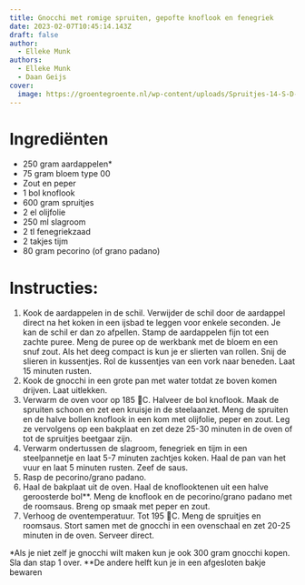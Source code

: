 ```yaml
---
title: Gnocchi met romige spruiten, gepofte knoflook en fenegriek
date: 2023-02-07T10:45:14.143Z
draft: false
author:
  - Elleke Munk
authors:
  - Elleke Munk
  - Daan Geijs
cover:
  image: https://groentegroente.nl/wp-content/uploads/Spruitjes-14-S-D-v-som42-698-2.jpg
---
```

# Ingrediënten

* 250 gram aardappelen*
* 75 gram bloem type 00
* Zout en peper
* 1 bol knoflook
* 600 gram spruitjes
* 2 el olijfolie
* 250 ml slagroom
* 2 tl fenegriekzaad
* 2 takjes tijm
* 80 gram pecorino (of grano padano)

# I﻿nstructies:

1. Kook de aardappelen in de schil. Verwijder de schil door de aardappel direct na het koken in een ijsbad te leggen voor enkele seconden. Je kan de schil er dan zo afpellen. Stamp de aardappelen fijn tot een zachte puree. Meng de puree op de werkbank met de bloem en een snuf zout. Als het deeg compact is kun je er slierten van rollen. Snij de slieren in kussentjes. Rol de kussentjes van een vork naar beneden. Laat 15 minuten rusten. 
2. Kook de gnocchi in een grote pan met water totdat ze boven komen drijven. Laat uitlekken.
3. Verwarm de oven voor op 185 C. Halveer de bol knoflook. Maak de spruiten schoon en zet een kruisje in de steelaanzet. Meng de spruiten en de halve bollen knoflook in een kom met olijfolie, peper en zout. Leg ze vervolgens op een bakplaat en zet deze 25-30 minuten in de oven of tot de spruitjes beetgaar zijn.
4. Verwarm ondertussen de slagroom, fenegriek en tijm in een steelpannetje en laat 5-7 minuten zachtjes koken. Haal de pan van het vuur en laat 5 minuten rusten. Zeef de saus.
5. Rasp de pecorino/grano padano.
6. Haal de bakplaat uit de oven. Haal de knoflooktenen uit een halve geroosterde bol\*\*. Meng de knoflook en de pecorino/grano padano met de roomsaus. Breng op smaak met peper en zout.
7. Verhoog de oventemperatuur. Tot 195 C. Meng de spruitjes en roomsaus. Stort samen met de gnocchi in een ovenschaal en zet 20-25 minuten in de oven. Serveer direct.

\*Als je niet zelf je gnocchi wilt maken kun je ook 300 gram gnocchi kopen. Sla dan stap 1 over.
\**De andere helft kun je in een afgesloten bakje bewaren